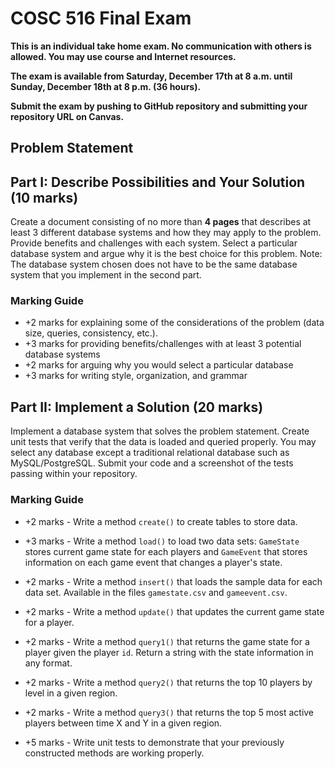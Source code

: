 # COSC 516 Final Exam

**This is an individual take home exam. No communication with others is allowed. You may use course and Internet resources.**

**The exam is available from Saturday, December 17th at 8 a.m. until Sunday, December 18th at 8 p.m. (36 hours).**

**Submit the exam by pushing to GitHub repository and submitting your repository URL on Canvas.**

## Problem Statement

## Part I: Describe Possibilities and Your Solution (10 marks)

Create a document consisting of no more than **4 pages** that describes at least 3 different database systems and how they may apply to the problem. Provide benefits and challenges with each system. Select a particular database system and argue why it is the best choice for this problem. Note: The database system chosen does not have to be the same database system that you implement in the second part.

### Marking Guide

- +2 marks for explaining some of the considerations of the problem (data size, queries, consistency, etc.).
- +3 marks for providing benefits/challenges with at least 3 potential database systems
- +2 marks for arguing why you would select a particular database
- +3 marks for writing style, organization, and grammar

## Part II: Implement a Solution (20 marks)

Implement a database system that solves the problem statement. Create unit tests that verify that the data is loaded and queried properly. You may select any database except a traditional relational database such as MySQL/PostgreSQL. Submit your code and a screenshot of the tests passing within your repository.

### Marking Guide

- +2 marks - Write a method `create()` to create tables to store data.

- +3 marks - Write a method `load()` to load two data sets: `GameState` stores current game state for each players and `GameEvent` that stores information on each game event that changes a player's state.
 
- +2 marks - Write a method `insert()` that loads the sample data for each data set. Available in the files `gamestate.csv` and `gameevent.csv`.

- +2 marks - Write a method `update()` that updates the current game state for a player.

- +2 marks - Write a method `query1()` that returns the game state for a player given the player `id`. Return a string with the state information in any format.

- +2 marks - Write a method `query2()` that returns the top 10 players by level in a given region.

- +2 marks - Write a method `query3()` that returns the top 5 most active players between time X and Y in a given region.

- +5 marks - Write unit tests to demonstrate that your previously constructed methods are working properly.

